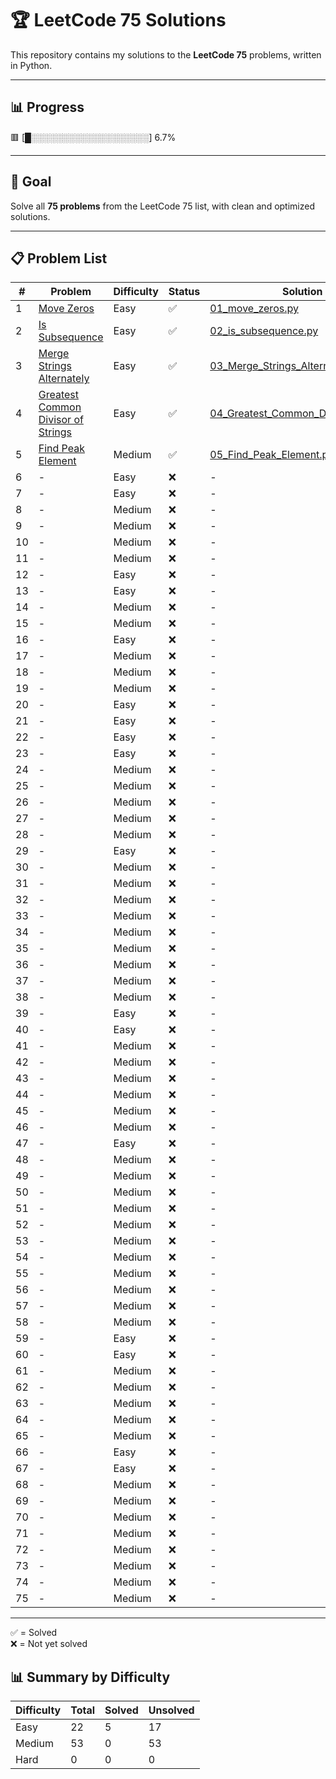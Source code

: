 # 🏆 LeetCode 75 Solutions

This repository contains my solutions to the **LeetCode 75** problems, written in Python.

---

## 📊 Progress
🟥 [█░░░░░░░░░░░░░░░░░░░] 6.7%

---

## 🎯 Goal

Solve all **75 problems** from the LeetCode 75 list, with clean and optimized solutions.

---

## 📋 Problem List

| #   | Problem                                | Difficulty | Status | Solution Link                                |
| --- | -------------------------------------- | ---------- | ------ | -------------------------------------------- |
| 1 | [Move Zeros](https://leetcode.com/problems/move-zeroes/description/?envType=study-plan-v2&envId=leetcode-75) | Easy | ✅ | [01_move_zeros.py](01_move_zeros.py) |
| 2 | [Is Subsequence](https://leetcode.com/problems/is-subsequence/description/?envType=study-plan-v2&envId=leetcode-75) | Easy | ✅ | [02_is_subsequence.py](02_is_subsequence.py) |
| 3 | [Merge Strings Alternately](https://leetcode.com/problems/merge-strings-alternately/description/?envType=study-plan-v2&envId=leetcode-75) | Easy | ✅ | [03_Merge_Strings_Alternately.py](03_Merge_Strings_Alternately.py) |
| 4 | [Greatest Common Divisor of Strings](https://leetcode.com/problems/greatest-common-divisor-of-strings/description/?envType=study-plan-v2&envId=leetcode-75) | Easy | ✅ | [04_Greatest_Common_Divisor_of_Strings.py](04_Greatest_Common_Divisor_of_Strings.py) |
| 5 | [Find Peak Element](https://leetcode.com/problems/find-peak-element/?envType=study-plan-v2&envId=leetcode-75) | Medium | ✅ | [05_Find_Peak_Element.py](05_Find_Peak_Element.py) |
| 6 | - | Easy | ❌ | - |
| 7 | - | Easy | ❌ | - |
| 8 | - | Medium | ❌ | - |
| 9 | - | Medium | ❌ | - |
| 10 | - | Medium | ❌ | - |
| 11 | - | Medium | ❌ | - |
| 12 | - | Easy | ❌ | - |
| 13 | - | Easy | ❌ | - |
| 14 | - | Medium | ❌ | - |
| 15 | - | Medium | ❌ | - |
| 16 | - | Easy | ❌ | - |
| 17 | - | Medium | ❌ | - |
| 18 | - | Medium | ❌ | - |
| 19 | - | Medium | ❌ | - |
| 20 | - | Easy | ❌ | - |
| 21 | - | Easy | ❌ | - |
| 22 | - | Easy | ❌ | - |
| 23 | - | Easy | ❌ | - |
| 24 | - | Medium | ❌ | - |
| 25 | - | Medium | ❌ | - |
| 26 | - | Medium | ❌ | - |
| 27 | - | Medium | ❌ | - |
| 28 | - | Medium | ❌ | - |
| 29 | - | Easy | ❌ | - |
| 30 | - | Medium | ❌ | - |
| 31 | - | Medium | ❌ | - |
| 32 | - | Medium | ❌ | - |
| 33 | - | Medium | ❌ | - |
| 34 | - | Medium | ❌ | - |
| 35 | - | Medium | ❌ | - |
| 36 | - | Medium | ❌ | - |
| 37 | - | Medium | ❌ | - |
| 38 | - | Medium | ❌ | - |
| 39 | - | Easy | ❌ | - |
| 40 | - | Easy | ❌ | - |
| 41 | - | Medium | ❌ | - |
| 42 | - | Medium | ❌ | - |
| 43 | - | Medium | ❌ | - |
| 44 | - | Medium | ❌ | - |
| 45 | - | Medium | ❌ | - |
| 46 | - | Medium | ❌ | - |
| 47 | - | Easy | ❌ | - |
| 48 | - | Medium | ❌ | - |
| 49 | - | Medium | ❌ | - |
| 50 | - | Medium | ❌ | - |
| 51 | - | Medium | ❌ | - |
| 52 | - | Medium | ❌ | - |
| 53 | - | Medium | ❌ | - |
| 54 | - | Medium | ❌ | - |
| 55 | - | Medium | ❌ | - |
| 56 | - | Medium | ❌ | - |
| 57 | - | Medium | ❌ | - |
| 58 | - | Medium | ❌ | - |
| 59 | - | Easy | ❌ | - |
| 60 | - | Easy | ❌ | - |
| 61 | - | Medium | ❌ | - |
| 62 | - | Medium | ❌ | - |
| 63 | - | Medium | ❌ | - |
| 64 | - | Medium | ❌ | - |
| 65 | - | Medium | ❌ | - |
| 66 | - | Easy | ❌ | - |
| 67 | - | Easy | ❌ | - |
| 68 | - | Medium | ❌ | - |
| 69 | - | Medium | ❌ | - |
| 70 | - | Medium | ❌ | - |
| 71 | - | Medium | ❌ | - |
| 72 | - | Medium | ❌ | - |
| 73 | - | Medium | ❌ | - |
| 74 | - | Medium | ❌ | - |
| 75 | - | Medium | ❌ | - |

---

✅ = Solved  
❌ = Not yet solved

## 📊 Summary by Difficulty

| Difficulty | Total | Solved | Unsolved |
|------------|-------|--------|----------|
| Easy | 22 | 5 | 17 |
| Medium | 53 | 0 | 53 |
| Hard | 0 | 0 | 0 |
